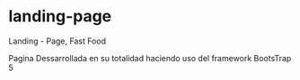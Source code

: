 # landing-page
Landing - Page, Fast Food

Pagina Dessarrollada en su totalidad haciendo uso del framework BootsTrap 5
